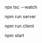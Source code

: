 <!-- watch typescript files command: -->
npx tsc --watch

<!-- run server command: -->
npm run server

<!-- run react client command: -->
npm run client

<!-- run server and client concurrently to start project from root-->
npm start